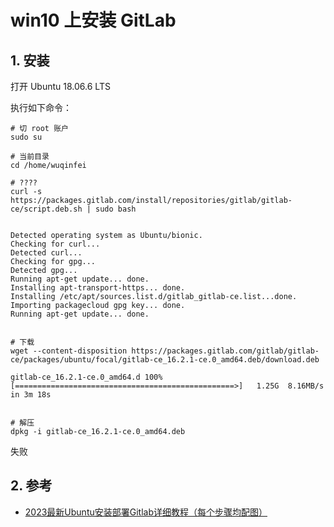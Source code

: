 # win10 上安装 GitLab

## 1. 安装

打开 Ubuntu 18.06.6 LTS

执行如下命令：

```shell
# 切 root 账户
sudo su

# 当前目录
cd /home/wuqinfei

# ????
curl -s https://packages.gitlab.com/install/repositories/gitlab/gitlab-ce/script.deb.sh | sudo bash


Detected operating system as Ubuntu/bionic.
Checking for curl...
Detected curl...
Checking for gpg...
Detected gpg...
Running apt-get update... done.
Installing apt-transport-https... done.
Installing /etc/apt/sources.list.d/gitlab_gitlab-ce.list...done.
Importing packagecloud gpg key... done.
Running apt-get update... done.


# 下载
wget --content-disposition https://packages.gitlab.com/gitlab/gitlab-ce/packages/ubuntu/focal/gitlab-ce_16.2.1-ce.0_amd64.deb/download.deb

gitlab-ce_16.2.1-ce.0_amd64.d 100%[=================================================>]   1.25G  8.16MB/s    in 3m 18s


# 解压
dpkg -i gitlab-ce_16.2.1-ce.0_amd64.deb
```

失败

## 2. 参考

* [2023最新Ubuntu安装部署Gitlab详细教程（每个步骤均配图）](https://blog.csdn.net/m0_63230155/article/details/131952266)
